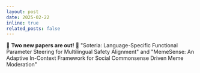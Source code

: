 ```yaml
---
layout: post
date: 2025-02-22
inline: true
related_posts: false
---
```

<div class="alert alert-info" role="alert">
🎉 <b>Two new papers are out!</b> 🎯 "Soteria: Language-Specific Functional Parameter Steering for Multilingual Safety Alignment" and "MemeSense: An Adaptive In-Context Framework for Social Commonsense Driven Meme Moderation"
<!-- A simple inline announcement with Markdown emoji! :sparkles: :smile: -->
</div>